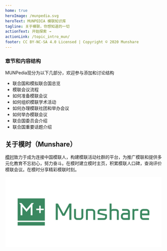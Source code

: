 ```yaml
---
home: true
heroImage: /munpedia.svg
heroText: MUNPEDIA 模联知识库
tagline: 关于模联，你想知道的一切
actionText: 开始探索 →
actionLink: /topic_intro_mun/
footer: CC BY-NC-SA 4.0 Licensed | Copyright © 2020 Munshare
---
```






### 章节和内容结构

MUNPedia现分为以下几部分，欢迎参与添加和讨论结构

- 联合国和模拟联合国总览
- 模联会议流程
- 如何准备模联会议
- 如何组织模联学术活动
- 如何办理模联社团和举办会议
- 如何举办模联会议
- 联合国委员会介绍
- 联合国重要话题介绍


## 关于模时（Munshare）

[模时](www.munshare.com)致力于成为连接中国模联人，构建模联活动社群的平台，为推广模联和提供多元化教育不忘初心，努力奋斗。在模时建立模时主页，积累模联人口碑，查询评价模联会议。在模时分享精彩模联时刻。



![logo](./static/horizontal_on_white_by_logaster.jpeg)


